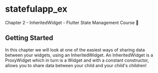 # statefulapp_ex

Chapter 2 - InheritedWidget - Flutter State Management Course 💙

## Getting Started

In this chapter we will look at one of the easiest ways of sharing data between your widgets, using an InheritedWidget. An InheritedWidget is a ProxyWidget which in turn is a Widget and with a constant constructor, allows you to share data between your child and your child's children!
